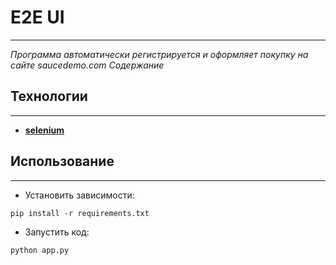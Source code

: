 # E2E UI
____
*Программа автоматически  регистрируется и оформляет покупку на сайте saucedemo.com
Содержание*

## Технологии
____
+ **[selenium](https://selenium-python.readthedocs.io/)**

## Использование
____
+ Установить зависимости:
```
pip install -r requirements.txt
```
+ Запустить код:
```
python app.py
```

